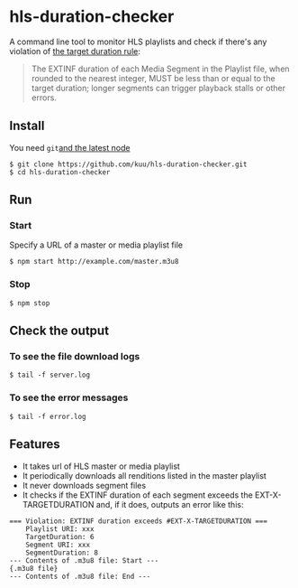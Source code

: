 # hls-duration-checker
A command line tool to monitor HLS playlists and check if there's any violation of [the target duration rule](https://tools.ietf.org/html/rfc8216#section-4.3.3.1):

> The EXTINF duration of each Media Segment in the Playlist file, when rounded to the nearest integer, MUST be less than or equal to the target duration; longer segments can trigger playback stalls or other errors.



## Install
You need `git`[and the latest node](https://nodejs.org/en/)
```
$ git clone https://github.com/kuu/hls-duration-checker.git
$ cd hls-duration-checker
```

## Run
### Start
Specify a URL of a master or media playlist file
```
$ npm start http://example.com/master.m3u8
```
### Stop
```
$ npm stop
```

## Check the output
### To see the file download logs
```
$ tail -f server.log
```
### To see the error messages
```
$ tail -f error.log
```

## Features
* It takes url of HLS master or media playlist
* It periodically downloads all renditions listed in the master playlist
* It never downloads segment files
* It checks if the EXTINF duration of each segment exceeds the EXT-X-TARGETDURATION and, if it does, outputs an error like this:
```
=== Violation: EXTINF duration exceeds #EXT-X-TARGETDURATION ===
    Playlist URI: xxx
    TargetDuration: 6
    Segment URI: xxx
    SegmentDuration: 8
--- Contents of .m3u8 file: Start ---
{.m3u8 file}
--- Contents of .m3u8 file: End ---
```
